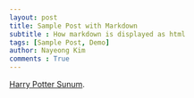 ```yaml
---
layout: post
title: Sample Post with Markdown
subtitle : How markdown is displayed as html
tags: [Sample Post, Demo]
author: Nayeong Kim
comments : True
---
```



[Harry Potter Sunum](https://docs.google.com/presentation/d/14nf1110SugvVA7WaG1q_gBA9Lvgqk-JYn7PEXU_DpLk/edit?usp=sharing).
